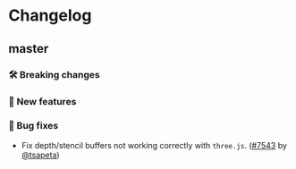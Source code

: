 # Changelog

## master

### 🛠 Breaking changes

### 🎉 New features

### 🐛 Bug fixes

- Fix depth/stencil buffers not working correctly with `three.js`. ([#7543](https://github.com/expo/expo/pull/7543) by [@tsapeta](https://github.com/tsapeta))
